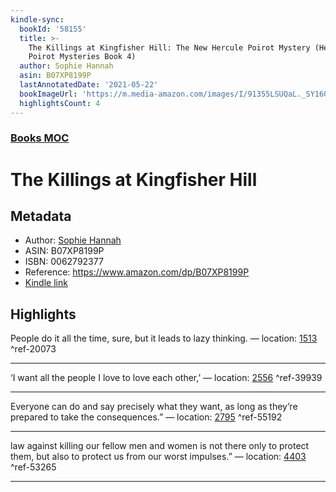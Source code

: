 ```yaml
---
kindle-sync:
  bookId: '58155'
  title: >-
    The Killings at Kingfisher Hill: The New Hercule Poirot Mystery (Hercule
    Poirot Mysteries Book 4)
  author: Sophie Hannah
  asin: B07XP8199P
  lastAnnotatedDate: '2021-05-22'
  bookImageUrl: 'https://m.media-amazon.com/images/I/91355LSUQaL._SY160.jpg'
  highlightsCount: 4
---
```

### [Books MOC](Books%20MOC.md)

# The Killings at Kingfisher Hill

## Metadata
* Author: [Sophie Hannah](https://www.amazon.comundefined)
* ASIN: B07XP8199P
* ISBN: 0062792377
* Reference: https://www.amazon.com/dp/B07XP8199P
* [Kindle link](kindle://book?action=open&asin=B07XP8199P)

## Highlights
People do it all the time, sure, but it leads to lazy thinking. — location: [1513](kindle://book?action=open&asin=B07XP8199P&location=1513) ^ref-20073

---
‘I want all the people I love to love each other,’ — location: [2556](kindle://book?action=open&asin=B07XP8199P&location=2556) ^ref-39939

---
Everyone can do and say precisely what they want, as long as they’re prepared to take the consequences.” — location: [2795](kindle://book?action=open&asin=B07XP8199P&location=2795) ^ref-55192

---
law against killing our fellow men and women is not there only to protect them, but also to protect us from our worst impulses.” — location: [4403](kindle://book?action=open&asin=B07XP8199P&location=4403) ^ref-53265

---
